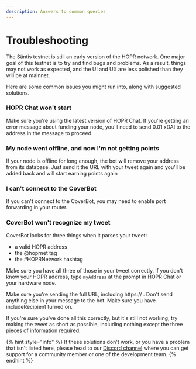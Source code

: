 ```yaml
---
description: Answers to common queries
---
```


# Troubleshooting

The Säntis testnet is still an early version of the HOPR network. One major goal of this testnet is to try and find bugs and problems. As a result, things may not work as expected, and the UI and UX are less polished than they will be at mainnet.  
  
Here are some common issues you might run into, along with suggested solutions.

### **HOPR Chat won't start**

Make sure you're using the latest version of HOPR Chat. If you're getting an error message about funding your node, you'll need to send 0.01 xDAI to the address in the message to proceed.

### **My node went offline, and now I'm not getting points**

If your node is offline for long enough, the bot will remove your address from its database. Just send it the URL with your tweet again and you'll be added back and will start earning points again

### **I can't connect to the CoverBot**

If you can't connect to the CoverBot, you may need to enable port forwarding in your router.

### **CoverBot won't recognize my tweet**

CoverBot looks for three things when it parses your tweet:

* a valid HOPR address
* the @hoprnet tag
* the \#HOPRNetwork hashtag

Make sure you have all three of those in your tweet correctly. If you don't know your HOPR address, type `myAddress` at the prompt in HOPR Chat or your hardware node.  
  
Make sure you're sending the full URL, including https:// . Don't send anything else in your message to the bot. Make sure you have includeRecipient turned on.

If you're sure you've done all this correctly, but it's still not working, try making the tweet as short as possible, including nothing except the three pieces of information required.

{% hint style="info" %}
If these solutions don't work, or you have a problem that isn't listed here, please head to our [Discord channel](https://discord.gg/wUSYqpD) where you can get support for a community member or one of the development team.
{% endhint %}



